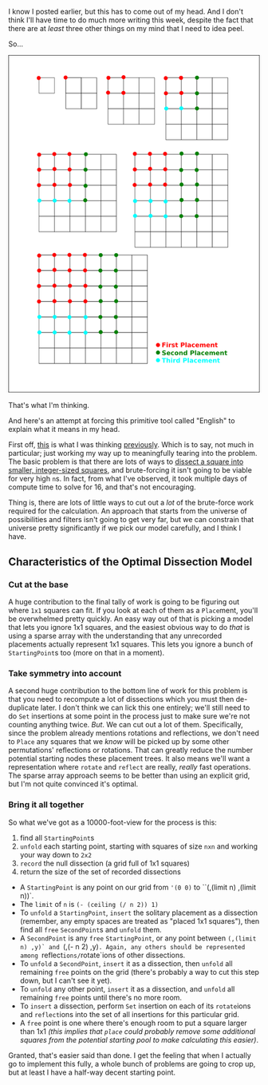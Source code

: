 I know I posted earlier, but this has to come out of my head. And I don't think I'll have time to do much more writing this week, despite the fact that there are at *least* three other things on my mind that I need to idea peel.

So...

![Illustrated thoughts about dissecting squares](/static/img/square-zones.png)

That's what I'm thinking.

And here's an attempt at forcing this primitive tool called "English" to explain what it means in my head.

First off, [this](/posts/hardware-and-squares) is what I was thinking [previously](/posts/conduits-and-more-squares). Which is to say, not much in particular; just working my way up to meaningfully tearing into the problem. The basic problem is that there are lots of ways to [dissect a square into smaller, integer-sized squares](http://oeis.org/A045846), and brute-forcing it isn't going to be viable for very high `n`s. In fact, from what I've observed, it took multiple days of compute time to solve for 16, and that's not encouraging.

Thing is, there are lots of little ways to cut out a *lot* of the brute-force work required for the calculation. An approach that starts from the universe of possibilities and filters isn't going to get very far, but we can constrain that universe pretty significantly if we pick our model carefully, and I think I have.

## Characteristics of the Optimal Dissection Model

### Cut at the base

A huge contribution to the final tally of work is going to be figuring out where `1x1` squares can fit. If you look at each of them as a `Place`ment, you'll be overwhelmed pretty quickly. An easy way out of that is picking a model that lets you ignore 1x1 squares, and the easiest obvious way to do *that* is using a sparse array with the understanding that any unrecorded placements actually represent 1x1 squares. This lets you ignore a bunch of `StartingPoint`s too (more on that in a moment).

### Take symmetry into account

A second huge contribution to the bottom line of work for this problem is that you need to recompute a lot of dissections which you must then de-duplicate later. I don't think we can lick this one entirely; we'll still need to do `Set` insertions at some point in the process just to make sure we're not counting anything twice. *But*. We can cut out a lot of them. Specifically, since the problem already mentions rotations and reflections, we don't need to `Place` any squares that we *know* will be picked up by some other permutations' reflections or rotations. That can greatly reduce the number potential starting nodes these placement trees. It also means we'll want a representation where `rotate` and `reflect` are really, *really* fast operations. The sparse array approach seems to be better than using an explicit grid, but I'm not quite convinced it's optimal.

### Bring it all together

So what we've got as a 10000-foot-view for the process is this:


1.   find all `StartingPoint`s
1.   `unfold` each starting point, starting with squares of size `nxn` and working your way down to `2x2`
1.   `record` the null dissection (a grid full of 1x1 squares)
1.   return the size of the set of recorded dissections

- A `StartingPoint` is any point on our grid from `'(0 0)` to ``(,(limit n) ,(limit n))`.
- The `limit` of `n` is `(- (ceiling (/ n 2)) 1)`
- To `unfold` a `StartingPoint`, `insert` the solitary placement as a dissection (remember, any empty spaces are treated as "placed 1x1 squares"), then find all `free` `SecondPoint`s and `unfold` them.
- A `SecondPoint` is any `free` `StartingPoint`, or any point between ``(,(limit n) ,y)` and ``(,(- n 2) ,y)`. Again, any others should be represented among `reflect`ions/`rotate`ions of other dissections.
- To `unfold` a `SecondPoint`, `insert` it as a dissection, then `unfold` all remaining `free` points on the grid (there's probably a way to cut this step down, but I can't see it yet).
- To `unfold` any other point, `insert` it as a dissection, and `unfold` all remaining `free` points until there's no more room.
- To `insert` a dissection, perform `Set` insertion on each of its `rotate`ions and `reflect`ions into the set of all insertions for this particular grid.
- A `free` point is one where there's enough room to put a square larger than 1x1 *(this implies that `place` could probably remove some additional squares from the potential starting pool to make calculating this easier)*.


Granted, that's easier said than done. I get the feeling that when I actually go to implement this fully, a whole bunch of problems are going to crop up, but at least I have a half-way decent starting point.
